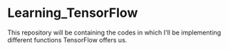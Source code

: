 # Learning_TensorFlow
This repository will be containing the codes in which I'll be implementing different functions TensorFlow offers us.
